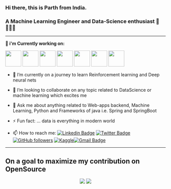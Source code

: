 ### Hi there, this is Parth from India.
### A Machine Learning Engineer and Data-Science enthusiast 👋 👨🏻‍💻 

---

**🔭 i'm Currently working on:**

<code><a href="#" target="_blank"><img height="50" src="https://img.shields.io/badge/-Machine%20Learning-102230?style=flat"></a></code>
<code><a href="https://www.https://www.oracle.com/in/java/technologies/" target="_blank"><img height="50" src="https://www.vectorlogo.zone/logos/java/java-ar21.svg"></a></code>
<code><a href="https://www.spring.io/" target="_blank"><img height="50" src="https://www.vectorlogo.zone/logos/springio/springio-ar21.svg"></a></code>
<code><a href="https://spring.io/projects/spring-boot" target="_blank"><img height="50" src="https://img.shields.io/badge/-Springboot-black?style=flat&logo=spring"></a></code>
<code><a href="https://www.mysql.com" target="_blank"><img height="50" src="https://www.vectorlogo.zone/logos/mysql/mysql-ar21.svg"></a></code>
<code><a href="https://www.python.org/" target="_blank"><img height="50" src="https://www.vectorlogo.zone/logos/python/python-ar21.svg"></a></code>
<code><a href="https://www.tensorflow.org/" target="_blank"><img height="50" src="https://www.vectorlogo.zone/logos/tensorflow/tensorflow-ar21.svg"></a></code>




- 🌱 I’m currently on a journey to learn Reinforcement learning and Deep neural nets

- 👯 I’m looking to collaborate on any topic related to DataScience or machine learning which excites me

- 💬 Ask me about anything related to Web-apps backend, Machine Learning, Python and Frameworks of java i.e. Spring and SpringBoot

- ⚡ Fun fact: ... data is everything in modern world


- 📫 How to reach me: [![Linkedin Badge](https://img.shields.io/badge/-Vedant%20Joshi-blue?style=social&logo=Linkedin&logoColor=blue&link=https://www.linkedin.com/in/vedant-joshi-48a716180/)](https://www.linkedin.com/in/vedant-joshi-48a716180/) [![Twitter Badge](http://img.shields.io/badge/-@JVedant2308-1ca0f1?style=social&logo=twitter&logoColor=blue&link=https://twitter.com/JVedant2308)](https://twitter.com/JVedant2308) [![GitHub followers](https://img.shields.io/github/followers/pycoder2000?label=Follow&style=social)](https://github.com/pycoder2000/?tab=follow) [![Kaggle](https://img.shields.io/badge/-Vedant%20Joshi-blue?style=social&logo=Kaggle&logoColor=blue&link=https://www.kaggle.com/pycoder2000/)](https://www.kaggle.com/pycoder2000)[![Gmail Badge](https://img.shields.io/badge/-pycoder2000.dev@gmail.com-red?style=social&logo=Gmail&logoColor=blue)](mailto:pycoder2000.dev@gmail.com)

---

## On a goal to maximize my contribution on OpenSource

<p align = "center">
  <img src = "https://github-readme-stats.vercel.app/api?username=pycoder2000&show_icons=true&theme=radical&line_height=33">
  <img src = "https://github-readme-stats.vercel.app/api/top-langs/?username=pycoder2000&hide_langs_below=.25&theme=radical">
</p>
